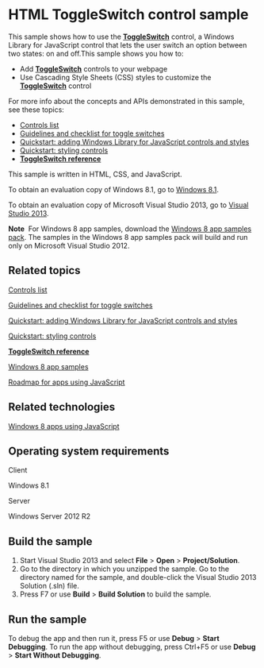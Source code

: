 HTML ToggleSwitch control sample
================================

This sample shows how to use the [**ToggleSwitch**](http://msdn.microsoft.com/library/windows/apps/hh701411) control, a Windows Library for JavaScript control that lets the user switch an option between two states: on and off.This sample shows you how to:

-   Add [**ToggleSwitch**](http://msdn.microsoft.com/library/windows/apps/hh701411) controls to your webpage
-   Use Cascading Style Sheets (CSS) styles to customize the [**ToggleSwitch**](http://msdn.microsoft.com/library/windows/apps/hh701411) control

For more info about the concepts and APIs demonstrated in this sample, see these topics:

-   [Controls list](http://msdn.microsoft.com/library/windows/apps/hh465453)
-   [Guidelines and checklist for toggle switches](http://msdn.microsoft.com/library/windows/apps/hh465475)
-   [Quickstart: adding Windows Library for JavaScript controls and styles](http://msdn.microsoft.com/library/windows/apps/hh465493)
-   [Quickstart: styling controls](http://msdn.microsoft.com/library/windows/apps/hh465498)
-   [**ToggleSwitch reference**](http://msdn.microsoft.com/library/windows/apps/hh701411)

This sample is written in HTML, CSS, and JavaScript.

To obtain an evaluation copy of Windows 8.1, go to [Windows 8.1](http://go.microsoft.com/fwlink/p/?linkid=301696).

To obtain an evaluation copy of Microsoft Visual Studio 2013, go to [Visual Studio 2013](http://go.microsoft.com/fwlink/p/?linkid=301697).

**Note**  For Windows 8 app samples, download the [Windows 8 app samples pack](http://go.microsoft.com/fwlink/p/?LinkId=301698). The samples in the Windows 8 app samples pack will build and run only on Microsoft Visual Studio 2012.

Related topics
--------------

[Controls list](http://msdn.microsoft.com/library/windows/apps/hh465453)

[Guidelines and checklist for toggle switches](http://msdn.microsoft.com/library/windows/apps/hh465475)

[Quickstart: adding Windows Library for JavaScript controls and styles](http://msdn.microsoft.com/library/windows/apps/hh465493)

[Quickstart: styling controls](http://msdn.microsoft.com/library/windows/apps/hh465498)

[**ToggleSwitch reference**](http://msdn.microsoft.com/library/windows/apps/hh701411)

[Windows 8 app samples](http://go.microsoft.com/fwlink/p/?LinkID=227694)

[Roadmap for apps using JavaScript](http://msdn.microsoft.com/library/windows/apps/hh465037)

Related technologies
--------------------

[Windows 8 apps using JavaScript](http://msdn.microsoft.com/library/windows/apps/br211385)

Operating system requirements
-----------------------------

Client

Windows 8.1

Server

Windows Server 2012 R2

Build the sample
----------------

1.  Start Visual Studio 2013 and select **File** \> **Open** \> **Project/Solution**.
2.  Go to the directory in which you unzipped the sample. Go to the directory named for the sample, and double-click the Visual Studio 2013 Solution (.sln) file.
3.  Press F7 or use **Build** \> **Build Solution** to build the sample.

Run the sample
--------------

To debug the app and then run it, press F5 or use **Debug** \> **Start Debugging**. To run the app without debugging, press Ctrl+F5 or use **Debug** \> **Start Without Debugging**.


